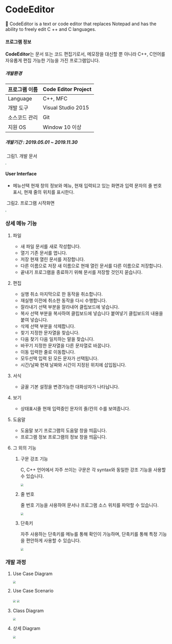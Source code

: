 # CodeEditor
📝 CodeEditor is a text or code editor that replaces Notepad and has the ability to freely edit C ++ and C languages.

#### 프로그램 정보

**CodeEditor**는 문서 또는 코드 편집기로서, 메모장을 대신할 뿐 아니라 C++, C언어를 자유롭게 편집 가능한 기능을 가진 프로그램입니다.


##### 개발환경

| 프로그램 이름 | Code Editor Project |
| ------------- | ------------------- |
| Language      | C++, MFC            |
| 개발 도구     | Visual Studio 2015  |
| 소스코드 관리 | Git                 |
| 지원 OS       | Window 10 이상      |

##### 개발기간 : 2019.05.01 ~ 2019.11.30


​	그림1. 개발 문서

<img src="https://tva1.sinaimg.cn/large/008vOhrAgy1hd50eg20pfj30o30t4dje.jpg" style="zoom:20%;">

#### User Interface

- 메뉴선택 현재 창의 정보와 메뉴, 현재 입력되고 있는 화면과 입력 문자의 줄 번호 표시, 현재 줄의 위치를 표시한다.



​	그림2. 프로그램 시작화면

<img src="https://tva1.sinaimg.cn/large/008vOhrAgy1hd4zzcu8r6j30pm0r2myf.jpg" style="zoom:20%;">



### 상세 메뉴 기능 

1. 파일

   - 새 파일 문서를 새로 작성합니다.
   -  열기 기존 문서를 엽니다.
   - 저장 현재 열린 문서를 저장합니다.
   - 다른 이름으로 저장 새 이름으로 현재 열린 문서를 다른 이름으로 저장합니다. 
   - 끝내기 프로그램을 종료하기 위해 문서를 저장할 것인지 묻습니다.

   

2. 편집

   - 실행 취소 마지막으로 한 동작을 취소합니다.
   - 재실행 이전에 취소한 동작을 다시 수행합니다.
   - 잘라내기 선택 부분을 잘라내어 클립보드에 넣습니다. 
   - 복사 선택 부분을 복사하여 클립보드에 넣습니다 붙여넣기 클립보드의 내용을 붙여 넣습니다.
   - 삭제 선택 부분을 삭제합니다.
   - 찾기 지정한 문자열을 찾습니다.
   - 다음 찾기 다음 일치하는 말을 찾습니다.
   - 바꾸기 지정한 문자열을 다른 문자열로 바꿉니다.
   - 이동 입력한 줄로 이동합니다.
   - 모두선택 입력 된 모든 문자가 선택됩니다.
   - 시간/날짜 현재 날짜와 시간이 지정된 위치에 삽입됩니다.

3. 서식

   - 글꼴 기본 설정을 변경가능한 대화상자가 나타납니다.

4. 보기

   - 상태표시줄 현재 입력중인 문자의 줄/칸의 수를 보여줍니다.

5. 도움말

   - 도움말 보기 프로그램의 도움말 창을 띄웁니다.
   - 프로그램 정보 프로그램의 정보 창을 띄웁니다.

6. 그 외의 기능

   1. 구문 강조 기능

      C, C++ 언어에서 자주 쓰이는 구문은 각 syntax와 동일한 강조 기능을 사용할 수 있습니다.

      <img src="https://tva1.sinaimg.cn/large/008vOhrAgy1hd5087p2lmj30su0nudjv.jpg" style="zoom:50%;">

   2. 줄 번호

      줄 번호 기능을 사용하여 문서나 프로그램 소스 위치를 파악할 수 있습니다.

      <img src="https://tva1.sinaimg.cn/large/008vOhrAgy1hd5089ztlxj31hq0os7b5.jpg" style="zoom:50%;">

   3. 단축키

      자주 사용하는 단축키를 메뉴를 통해 확인이 가능하며, 단축키를 통해 특정 기능을 편안하게 사용할 수 있습니다.

      <img src="https://tva1.sinaimg.cn/large/008vOhrAgy1hd508caisvj31wk0m4aei.jpg" style="zoom:50%;">

      

### 개발 과정

1. Use Case Diagram

   <img src="https://tva1.sinaimg.cn/large/008vOhrAgy1hd50mntzmrj316s0twwhw.jpg" style="zoom:50%;">

2. Use Case Scenario

   <img src="https://tva1.sinaimg.cn/large/008vOhrAgy1hd50n4yt9fj316s0twwhw.jpg" style="zoom:50%;">

   <img src="https://tva1.sinaimg.cn/large/008vOhrAgy1hd50n0nmlnj31sc0u0dlp.jpg" style="zoom:50%;">

3. Class Diagram

   <img src="https://tva1.sinaimg.cn/large/008vOhrAgy1hd50mk3c7hj30r40y60ww.jpg" style="zoom:50%;">

4. 상세 Diagram

   <img src="https://tva1.sinaimg.cn/large/008vOhrAgy1hd50n2xqjzj31sg0twdnf.jpg" style="zoom:50%;">

